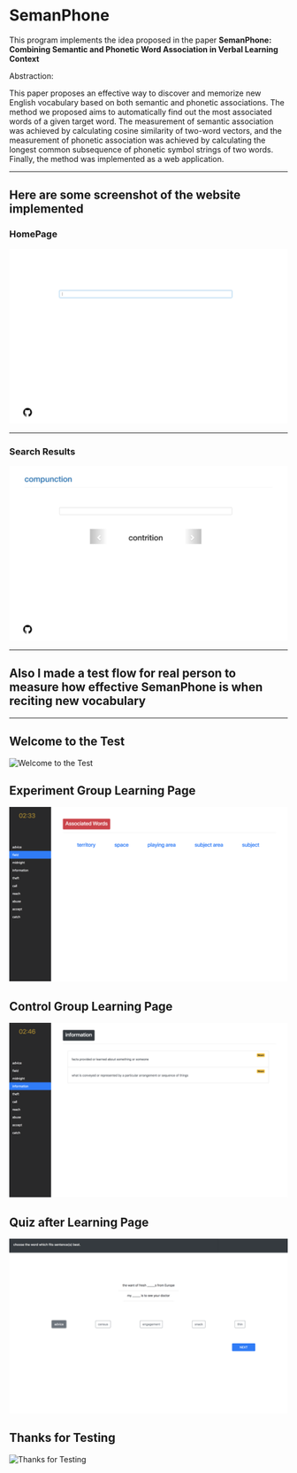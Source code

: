 # SemanPhone

This program implements the idea proposed in the paper **SemanPhone: Combining Semantic and Phonetic 
Word Association in Verbal Learning Context**

Abstraction:

This paper proposes an effective way to discover and memorize new English vocabulary based on both semantic and phonetic associations. The method we proposed aims to automatically find out the most associated words of a given target word. The measurement of semantic association was achieved by calculating cosine similarity of two-word vectors, and the measurement of phonetic association was achieved by calculating the longest common subsequence of phonetic symbol strings of two words. Finally, the method was implemented as a web application.


---

## Here are some screenshot of the website implemented

### HomePage

![HomePage](https://github.com/MartiBook/SemanPhone/raw/master/demo_images/homepage.png)

---

### Search Results

![Search Results](https://github.com/MartiBook/SemanPhone/raw/master/demo_images/search_results.png)


---

## Also I made a test flow for real person to measure how effective SemanPhone is when reciting new vocabulary
---

## Welcome to the Test

![Welcome to the Test](https://github.com/MartiBook/SemanPhone/raw/master/demo_images/welcome.png)


## Experiment Group Learning Page
![Experiment Group Learning Page](https://github.com/MartiBook/SemanPhone/raw/master/demo_images/experiment.png)


## Control Group Learning Page
![Control Group Learning Page](https://github.com/MartiBook/SemanPhone/raw/master/demo_images/control.png)


## Quiz after Learning Page
![Quiz after Learning Page](https://github.com/MartiBook/SemanPhone/raw/master/demo_images/quiz.png)


## Thanks for Testing
![Thanks for Testing](https://github.com/MartiBook/SemanPhone/raw/master/demo_images/thankyou.png)
